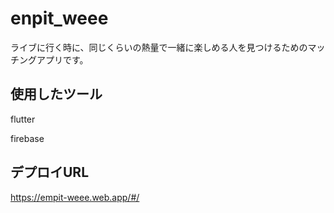 # enpit_weee

ライブに行く時に、同じくらいの熱量で一緒に楽しめる人を見つけるためのマッチングアプリです。

## 使用したツール　

flutter

firebase

## デプロイURL

https://empit-weee.web.app/#/ 
